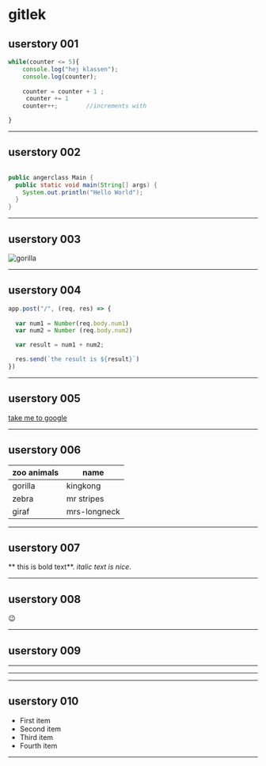 

# gitlek
userstory 001 
-----------------------------------
``` javascript
while(counter <= 5){
    console.log("hej klassen");
    console.log(counter);
    
    counter = counter + 1 ;
     counter += 1
    counter++;        //increments with

}
```
-----------------------------------



userstory 002
-----------------------------------
```java

public angerclass Main {
  public static void main(String[] args) {
    System.out.println("Hello World");
  }
}
```
--------------------------------------




userstory 003
-------------------------------------

<img src="https://images.ctfassets.net/vyz35actmxi5/4VFOQSFMjTiBfsbyiAoKaa/8da3194ba65c64bdb2da79c6a1244361/gorilla-mobil.jpg?q=30" alt="gorilla">





--------------------------------------



userstory 004
----------------------------------------
```javascript
app.post("/", (req, res) => {
  
  var num1 = Number(req.body.num1)
  var num2 = Number (req.body.num2)

  var result = num1 + num2;

  res.send(`the result is ${result}`)
})
```
----------------------------------------


userstory 005
-------------------------------------

<a href="https://www.google.se">take me to google</a>


-------------------------------------

userstory 006
-----------------------------------------

|zoo animals |    name     |
|------------| ----------  |
| gorilla    |  kingkong   |
| zebra      | mr stripes  |
| giraf      | mrs-longneck|


-----------------------------------------

userstory 007
------------------------------------

** this is bold text**.
*italic text is nice*.


------------------------------------

userstory 008
------------------------------------

:wink:

--------------------------------

userstory 009
-------------------------------

______________________________
******************************

-------------------------------

userstory 010
------------------------------

- First item
- Second item
- Third item
- Fourth item

-------------------------------

